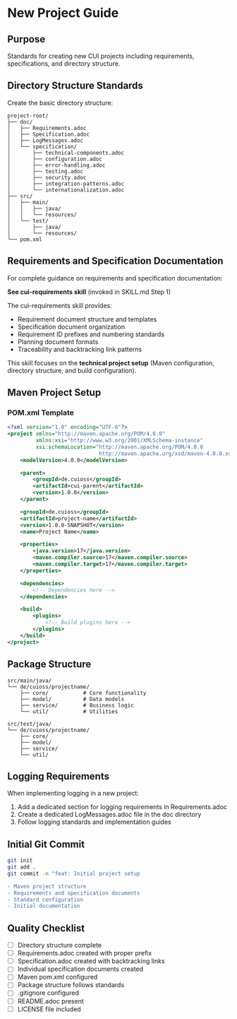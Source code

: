 # New Project Guide

## Purpose
Standards for creating new CUI projects including requirements, specifications, and directory structure.

## Directory Structure Standards

Create the basic directory structure:

```
project-root/
├── doc/
│   ├── Requirements.adoc
│   ├── Specification.adoc
│   ├── LogMessages.adoc
│   └── specification/
│       ├── technical-components.adoc
│       ├── configuration.adoc
│       ├── error-handling.adoc
│       ├── testing.adoc
│       ├── security.adoc
│       ├── integration-patterns.adoc
│       └── internationalization.adoc
├── src/
│   ├── main/
│   │   ├── java/
│   │   └── resources/
│   └── test/
│       ├── java/
│       └── resources/
└── pom.xml
```

## Requirements and Specification Documentation

For complete guidance on requirements and specification documentation:

**See cui-requirements skill** (invoked in SKILL.md Step 1)

The cui-requirements skill provides:
- Requirement document structure and templates
- Specification document organization
- Requirement ID prefixes and numbering standards
- Planning document formats
- Traceability and backtracking link patterns

This skill focuses on the **technical project setup** (Maven configuration, directory structure, and build configuration).

## Maven Project Setup

### POM.xml Template

```xml
<?xml version="1.0" encoding="UTF-8"?>
<project xmlns="http://maven.apache.org/POM/4.0.0"
         xmlns:xsi="http://www.w3.org/2001/XMLSchema-instance"
         xsi:schemaLocation="http://maven.apache.org/POM/4.0.0
                             http://maven.apache.org/xsd/maven-4.0.0.xsd">
    <modelVersion>4.0.0</modelVersion>

    <parent>
        <groupId>de.cuioss</groupId>
        <artifactId>cui-parent</artifactId>
        <version>1.0.0</version>
    </parent>

    <groupId>de.cuioss</groupId>
    <artifactId>project-name</artifactId>
    <version>1.0.0-SNAPSHOT</version>
    <name>Project Name</name>

    <properties>
        <java.version>17</java.version>
        <maven.compiler.source>17</maven.compiler.source>
        <maven.compiler.target>17</maven.compiler.target>
    </properties>

    <dependencies>
        <!-- Dependencies here -->
    </dependencies>

    <build>
        <plugins>
            <!-- Build plugins here -->
        </plugins>
    </build>
</project>
```

## Package Structure

```
src/main/java/
└── de/cuioss/projectname/
    ├── core/           # Core functionality
    ├── model/          # Data models
    ├── service/        # Business logic
    └── util/           # Utilities

src/test/java/
└── de/cuioss/projectname/
    ├── core/
    ├── model/
    ├── service/
    └── util/
```

## Logging Requirements

When implementing logging in a new project:

1. Add a dedicated section for logging requirements in Requirements.adoc
2. Create a dedicated LogMessages.adoc file in the doc directory
3. Follow logging standards and implementation guides

## Initial Git Commit

```bash
git init
git add .
git commit -m "feat: Initial project setup

- Maven project structure
- Requirements and specification documents
- Standard configuration
- Initial documentation
```

## Quality Checklist

- [ ] Directory structure complete
- [ ] Requirements.adoc created with proper prefix
- [ ] Specification.adoc created with backtracking links
- [ ] Individual specification documents created
- [ ] Maven pom.xml configured
- [ ] Package structure follows standards
- [ ] .gitignore configured
- [ ] README.adoc present
- [ ] LICENSE file included
